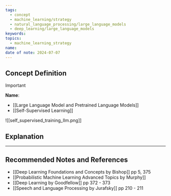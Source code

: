```yaml
---
tags:
  - concept
  - machine_learning/strategy
  - natural_language_processing/large_language_models
  - deep_learning/large_language_models
keywords: 
topics:
  - machine_learning_strategy
name: 
date of note: 2024-07-07
---
```


## Concept Definition

>[!important]
>**Name**: 


- [[Large Language Model and Pretrained Language Models]]
- [[Self-Supervised Learning]]


![[self_supervised_training_llm.png]]


## Explanation





-----------
##  Recommended Notes and References


- [[Deep Learning Foundations and Concepts by Bishop]] pp 5, 375
- [[Probabilistic Machine Learning Advanced Topics by Murphy]]
- [[Deep Learning by Goodfellow]] pp 372 - 373
- [[Speech and Language Processing by Jurafsky]] pp 210 - 211